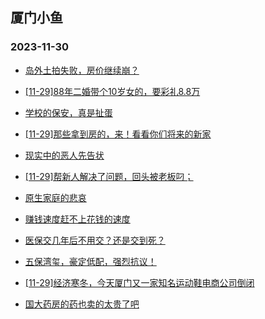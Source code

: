## 厦门小鱼 
### 2023-11-30

+ [岛外土拍失败，房价继续崩？](http://bbs.xmfish.com/read-htm-tid-18113300.html)

+ [[11-29]88年二婚带个10岁女的，要彩礼8.8万](http://bbs.xmfish.com/read-htm-tid-18113273.html)

+ [学校的保安，真是扯蛋](http://bbs.xmfish.com/read-htm-tid-18113104.html)

+ [[11-29]那些拿到房的，来！看看你们将来的新家](http://bbs.xmfish.com/read-htm-tid-18113279.html)

+ [现实中的恶人先告状](http://bbs.xmfish.com/read-htm-tid-18113217.html)

+ [[11-29]帮新人解决了问题，回头被老板叼；](http://bbs.xmfish.com/read-htm-tid-18113179.html)

+ [原生家庭的悲哀](http://bbs.xmfish.com/read-htm-tid-18113131.html)

+ [赚钱速度赶不上花钱的速度](http://bbs.xmfish.com/read-htm-tid-18113345.html)

+ [医保交几年后不用交？还是交到死？](http://bbs.xmfish.com/read-htm-tid-18113246.html)

+ [五保湾玺，豪定低配，强烈抗议！](http://bbs.xmfish.com/read-htm-tid-18113322.html)

+ [[11-29]经济寒冬，今天厦门又一家知名运动鞋电商公司倒闭](http://bbs.xmfish.com/read-htm-tid-18113478.html)

+ [国大药房的药也卖的太贵了吧](http://bbs.xmfish.com/read-htm-tid-18113384.html)

